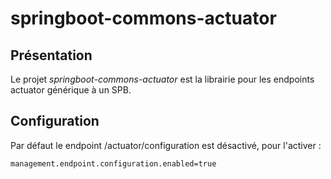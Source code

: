 # springboot-commons-actuator

## Présentation
Le projet *springboot-commons-actuator* est la librairie pour les endpoints actuator générique à un SPB.


## Configuration
Par défaut le endpoint /actuator/configuration est désactivé, pour l'activer :
```properties
management.endpoint.configuration.enabled=true
```